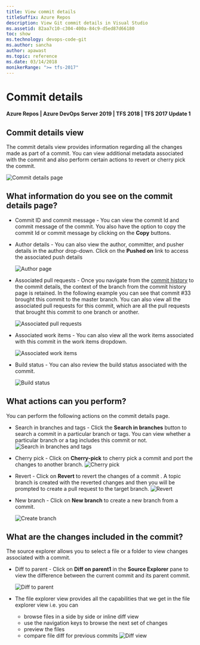 ```yaml
---
title: View commit details
titleSuffix: Azure Repos
description: View Git commit details in Visual Studio
ms.assetid: 82aa7c10-c304-400a-84c9-d5ed87d66180
toc: show
ms.technology: devops-code-git
ms.author: sancha
author: apawast
ms.topic: reference
ms.date: 03/14/2018
monikerRange: ">= tfs-2017"
---
```


# Commit details

#### Azure Repos | Azure DevOps Server 2019 | TFS 2018 | TFS 2017 Update 1

## Commit details view

The commit details view provides information regarding all the changes made as part of a commit. You can view additional metadata associated with the commit and also perform certain actions to revert or cherry pick the commit.

![Commit details page](media/commit-details/1Commitdetails.png)

## What information do you see on the commit details page?

- Commit ID and commit message - You can view the commit Id and commit message of the commit. You also have the option to copy the commit Id or commit message by clicking on the **Copy** buttons.
- Author details - You can also view the author, committer, and pusher details in the author drop-down. Click on the **Pushed on** link to access the associated push details

  ![Author page](media/commit-details/2AuthorDetails.png)

- Associated pull requests - Once you navigate from the [commit history](commit-history.md) to the commit details, the context of the branch from the commit history page is retained. In the following example you can see that commit #33 brought this commit to the master branch. You can also view all the associated pull requests for this commit, which are all the pull requests that brought this commit to one branch or another.

  ![Associated pull requests](media/commit-details/3AssociatedPRDetails.png)

- Associated work items - You can also view all the work items associated with this commit in the work items dropdown.

  ![Associated work items](media/commit-details/4AssociatedWorkItems.png)

- Build status - You can also review the build status associated with the commit.

  ![Build status](media/commit-details/4BuildStatus.png)



## What actions can you perform?

You can perform the following actions on the commit details page.

- Search in branches and tags - Click the **Search in branches** button to search a commit in a particular branch or tags. You can view whether a particular branch or a tag includes this commit or not.
  ![Search in branches and tags](media/commit-details/6SearchcommitsinBranchesandTags.png)
- Cherry pick - Click on **Cherry-pick** to cherry pick a commit and port the changes to another branch.
  ![Cherry pick](media/commit-details/7CherryPick.png)
- Revert - Click on **Revert** to revert the changes of a commit . A topic branch is created with the reverted changes and then you will be prompted to create a pull request to the target branch.
  ![Revert](media/commit-details/8Revertcommit.png)
- New branch - Click on **New branch** to create a new branch from a commit.  

  ![Create branch](media/commit-details/9CreateBranch.png)

## What are the changes included in the commit?

The source explorer allows you to select a file or a folder to view changes associated with a commit.

- Diff to parent - Click on **Diff on parent1** in the **Source Explorer** pane to view the difference between the current commit and its parent commit.

  ![Diff to parent](media/commit-details/10DifftoParent.png)

- The file explorer view provides all the capabilities that we get in the file explorer view i.e. you can
  - browse files in a side by side or inline diff view
  - use the navigation keys to browse the next set of changes
  - preview the files
  - compare file diff for previous commits
    ![Diff view](media/commit-details/11SidebySide.png)
